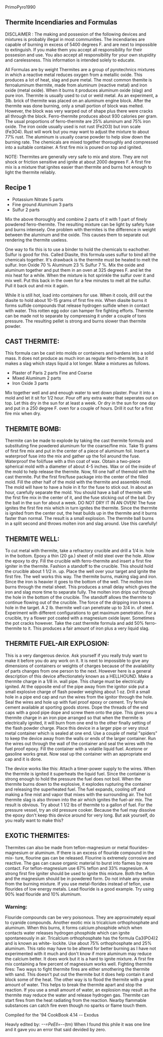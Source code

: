 PrimoPyro1990  

## Thermite Incendiaries and Formulas

DISCLAIMER : The making and possesion of the following devices and mixtures
is probably illegal in most communities. The incendiaries are capable of 
burning in excess of 5400 degrees F. and are next to impossible to 
extinguish. If you make them you accept all responsibility for their 
possesion and use. You also accept all responsibility for your own stupidity 
and carelessness. This information is intended solely to educate.

All Formulas are by weight Thermites are a group of pyrotechnics mixtures
in which a reactive metal reduces oxygen from a metallic oxide. This produces
a lot of heat, slag and pure metal. The most common themite is ferroaluminum 
thermite, made from aluminum (reactive metal) and iron oxide (metal oxide). 
When it burns it produces aluminum oxide (slag) and pure iron. Thermite is 
usually used to cut or weld metal. As an experiment, a 3lb. brick of thermite
was placed on an aluminum engine block. After the thermite was done burning, 
only a small portion of block was melted. However, the block was very warped 
out of shape plus there were cracks all through the block. Ferro-thermite 
produces about 930 calories per gram. The usual proportions of ferro-thermite
are 25% aluminum and 75% iron oxide. The iron oxide usually used is not rust 
(Fe2O3) but iron scale (Fe3O4). Rust will work but you may want to adjust the
mixture to about 77% rust. The aluminum is usually coarse powder to help slow
down the burning rate. The chemicals are mixed together thoroughly and 
compressed into a suitable container. A first fire mix is poured on top and 
ignited.

NOTE: Thermites are generally very safe to mix and store. They are 
not shock or friction sensitive and ignite at about 2000 degrees F. A first 
fire mix is a mixture that ignites easier than thermite and burns hot enough 
to light the thermite reliably. 

## Recipe 1
         
* Potassium Nitrate 5 parts
* Fine ground Aluminum 3 parts
* Sulfur 2 parts

Mix the above thoroughly and combine 2 parts of it with 1 part of finely 
powdered ferro-thermite. The resulting mixture can be light by safety fuse 
and burns intensely. One problem with thermites is the difference in weight 
between the aluminum and the oxide. This causes them to separate out 
rendering the thermite useless. 

One way to fix this is to use a binder to 
hold the chemicals to eachother. Sulfur is good for this. Called Diasite, 
this formula uses sulfur to bind all the chemicals together. It's drawback is
the thermite must be heated to melt the sulfur. Iron Oxide 70 % Aluminum 23 %
Sulfur 7 %. Mix the oxide and aluminum together and put them in an oven at 
325 degrees F. and let the mix heat for a while. When the mixture is hot 
sprinkle the sulfur over it and mix well. Put this back in the oven for a few
minutes to melt all the sulfur. Pull it back out and mix it again.

While it is still hot, load into containers for use. When it cools, drill out the 
diasite to hold about 10-15 grams of first fire mix. When diasite burns it 
forms sulfide compounds that release hydrogen sulfide when in contact with 
water. This rotten egg odor can hamper fire fighting efforts. Thermite can be
made not to separate by compressing it under a couple of tons pressure. The 
resulting pellet is strong and burns slower than thermite powder. 

## CAST THERMITE: 

This formula can be cast into molds or containers and hardens into a solid
mass. It does not produce as much iron as regular ferro-thermite, but it 
makes a slag which stays liquid a lot longer. Make a mixtures as follows.

* Plaster of Paris 2 parts Fine and Coarse  
* Mixed Aluminum 2 parts
* Iron Oxide 3 parts

Mix together well and and enough water to wet down plaster. Pour it into a
mold and let it sit for 1/2 hour. Pour off any extra water that seperates out
on top. Let this dry in the sun for at least a week. Or dry in the sun for 
one day and put in a 250 degree F. oven for a couple of hours. Drill it out 
for a first fire mix when dry.

## THERMITE BOMB: 

Thermite can be made to explode by taking the cast thermite formula and 
substituting fine powdered aluminum for the coarse/fine mix. Take 15 grams of
first fire mix and put in the center of a piece of aluminum foil. Insert a 
waterproof fuse into the mix and gather up the foil around the fuse. 
Waterproof the foil/fuse with a thin coat of wax. Obtain a two-piece 
spherical mold with a diameter of about 4-5 inches. Wax or oil the inside of 
the mold to help release the thermite. Now, fill one half of themold with the
cast thermite. Put the first fire/fuse package into the center of the filled 
mold. Fill the other half of the mold with the thermite and assemble mold. 
The mold will have to have a hole in it for the fuse to stick out. In about 
an hour, carefully separate the mold. You should have a ball of thermite with
the first fire mix in the center of it, and the fuse sticking out of the 
ball. Dry the ball in the sun for about a week. DO NOT DRY IT IN AN OVEN! The
fuse ignites the first fire mix which in turn ignites the thermite. Since the
thermite is ignited from the center out, the heat builds up in the thermite 
and it burns faster than normal. The result is a small explosion. The 
thermite ball burns in a split second and throws molten iron and slag around.
Use this carefully!

## THERMITE WELL: 

To cut metal with thermite, take a refractory crucible and drill a 1/4 in.
hole in the bottom. Epoxy a thin (20 ga.) sheet of mild steel over the hole. 
Allow the epoxy to dry. Fill the crucible with ferro-thermite and insert a 
first fire igniter in the thermite. Fashion a standoff to the crucible. This 
should hold the crucible about 1 1/2 in. up. Place the well over your target 
and ignite the first fire. The well works this way. The thermite burns, 
making slag and iron. Since the iron is heavier it goes to the bottom of the 
well. The molten iron burns through the metal sheet. This produces a small 
delay which gives the iron and slag more time to separate fully. The molten 
iron drips out through the hole in the bottom of the crucible. The standoff 
allows the thermite to continue flowing out of the crucible. The force of the
dripping iron bores a hole in the target. A 2 lb. thermite well can penetrate
up to 3/4 in. of steel. Experiment with different configurations to get 
maximum penetration. For a crucible, try a flower pot coated with a magnesium
oxide layer. Sometimes the pot cracks however. Take the cast thermite 
formula and add 50% ferro-thermite to it. This produces a fair amount of iron
plus a very liquid slag.

## THERMITE FUEL-AIR EXPLOSION: 

This is a very dangerous device. Ask yourself if you really truly want to 
make it before you do any work on it. It is next to impossible to give any 
dimensions of containers or weights of charges because of the availability of
parts changes from one person to the next. However here is a general 
description of this device affectionately known as a HELLHOUND. Make a 
thermite charge in a 1/8 in. wall pipe. This charge must be electrically 
ignited. At the opposite end of the pipe away from the ignitor side put a 
small explosive charge of flash powder weighing about 1 oz. Drill a small 
hole in a pipe end cap and run the wires from the ignitor through the hole. 
Seal the wires and hole up with fuel proof epoxy or cement. Try ferrule 
cement available at sporting goods stores. Dope the threads of the end caps 
with a good pipe dope and screw them onto the pipe. This gives you a thermite
charge in an iron pipe arranged so that when the thermite is electrically 
ignited, it will burn from one end to the other finally setting of the flash 
powder charge. Place this device in a larger pipe or very stout metal 
container which is sealed at one end. Use a couple of metal "spiders" to keep
the device away from the walls or ends of the larger container. Run the wires
out through the wall of the container and seal the wires with the fuel proof 
epoxy. Fill the container with a volatile liquid fuel. Acetone or gasoline 
works great. Now seal up the container with an appropriate end cap and it is 
done.

The device works like this: Attach a timer-power supply to the wires. 
When the thermite is ignited it superheats the liquid fuel. Since the 
container is strong enough to hold the pressure the fuel does not boil. When 
the thermite burns down to the explosive, it explodes rupturing the container
and releasing the superheated fuel. The fuel expands, cooling off and making 
a fine mist and vapor that mixes with the surrounding air. The hot thermite 
slag is also thrown into the air which ignites the fuel-air mix. The result 
is obvious. Try about 1 1/2 lbs of thermite to a gallon of fuel. For the 
pressure vessel, try an old pressure cooker. Because the fuel may dissolve 
the epoxy don't keep this device around for very long. But ask yourself, do 
you really want to make this?

## EXOTIC THERMITES: 

Thermites can also be made from teflon-magnesium or metal flourides-
magnesium or aluminum. If there is an excess of flouride compound in the mix-
ture, flourine gas can be released. Flourine is extremely corrosive and 
reactive. The gas can cause organic material to burst into flames by mere 
contact. For teflon-magnesium use 67% teflon and 33% magnesium. A strong 
first fire igniter should be used to ignite this mixture. Both the teflon and
the magnesium should be in powdered form. Do not inhale any smoke from the 
burning mixture. If you use metal-florides instead of teflon, use flourides 
of low energy metals. Lead flouride is a good example. Try using 90% lead 
flouride and 10% aluminum. 

### Warning: 

Flouride compounds can be very poisonous. They are approximately equal to 
cyanide compounds. Another exotic mix is tricalcium orthophosphate and 
aluminum. When this burns, it forms calcium phosphide which when contacts 
water releases hydrogen phosphide which can ignite spontaneously in air. 
Tricalcium orthophosphate has the formula Ca3(PO4)2 and is known as white-
lockite. Use about 75% orthophosphate and 25% aluminum. This ratio may have 
to be altered for better burning as I have not experimented with it much and
don't know if more aluminum may reduce the calcium better. It does work but
it is a hard to ignite mixture. A first fire mix containing a few percent of 
magnesium works well. Fighting thermite fires: Two ways to fight thermite 
fires are either smothering the thermite with sand. This doesn't put out the 
thermite but it does help contain it and block some of the heat. The other 
way is to flood the thermite with a great amount of water. This helps to 
break the thermite apart and stop the reaction. If you use a small amount of 
water, an explosion may result as the thermite may reduce the water and 
release hydrogen gas. Thermite can start fires from the heat radiating from 
the reaction. Nearby flammable substances can catch fire even though no 
sparks or flame touch them.

Compiled for the '94 CookBook 4.14 -- Exodus

Heavly edited by: _--=PeEll=--_(tm)  When I found this phile it was one line
and it gave you an error that said devided by zero.
